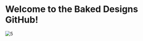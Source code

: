 # Welcome to the Baked Designs GitHub!

![5](https://github.com/user-attachments/assets/e789d1d1-e9c7-4f1f-a6f1-8c55e1402578)





<!--
https://github.com/Baked-Designs

https://baked-designs.github.io/



🙋‍♀️ A short introduction - what is your organization all about?
🌈 Contribution guidelines - how can the community get involved?
👩‍💻 Useful resources - where can the community find your docs? Is there anything else the community should know?
🍿 Fun facts - what does your team eat for breakfast?
🧙 Remember, you can do mighty things with the power of [Markdown](https://docs.github.com/github/writing-on-github/getting-started-with-writing-and-formatting-on-github/basic-writing-and-formatting-syntax)
-->
